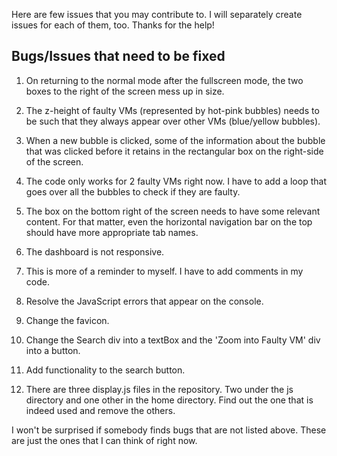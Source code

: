 Here are few issues that you may contribute to. I will separately create issues for each of them, too. Thanks for the help!

Bugs/Issues that need to be fixed
----------------------------------

1. On returning to the normal mode after the fullscreen mode, the two boxes to the right of the screen mess up in size.

2. The z-height of faulty VMs (represented by hot-pink bubbles) needs to be such that they always appear over other VMs (blue/yellow bubbles).   

3. When a new bubble is clicked, some of the information about the bubble that was clicked before it retains in the rectangular box on the right-side of the screen.

4. The code only works for 2 faulty VMs right now. I have to add a loop that goes over all the bubbles to check if they are faulty.

5. The box on the bottom right of the screen needs to have some relevant content. For that matter, even the horizontal navigation bar on the top should have more appropriate tab names.

6. The dashboard is not responsive.

7. This is more of a reminder to myself. I have to add comments in my code.

8. Resolve the JavaScript errors that appear on the console.

9. Change the favicon.

10. Change the Search div into a textBox and the 'Zoom into Faulty VM' div into a button.

11. Add functionality to the search button.

12. There are three display.js files in the repository. Two under the js directory and one other in the home directory. Find out the one that is indeed used and remove the others.

I won't be surprised if somebody finds bugs that are not listed above. These are just the ones that I can think of right now. 

